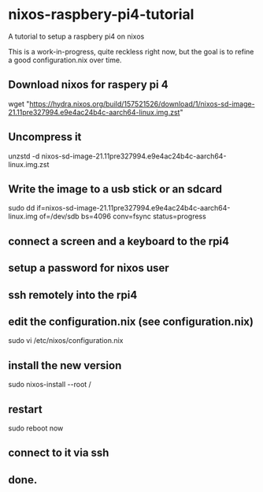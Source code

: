 # nixos-raspbery-pi4-tutorial
A tutorial to setup a raspbery pi4 on nixos

This is a work-in-progress, quite reckless right now, but the goal is to refine a good configuration.nix over time.

## Download nixos for raspery pi 4
wget "https://hydra.nixos.org/build/157521526/download/1/nixos-sd-image-21.11pre327994.e9e4ac24b4c-aarch64-linux.img.zst"
## Uncompress it
unzstd -d nixos-sd-image-21.11pre327994.e9e4ac24b4c-aarch64-linux.img.zst
## Write the image to a usb stick or an sdcard
sudo dd if=nixos-sd-image-21.11pre327994.e9e4ac24b4c-aarch64-linux.img of=/dev/sdb bs=4096 conv=fsync status=progress  

## connect a screen and a keyboard to the rpi4
## setup a password for nixos user

## ssh remotely into the rpi4

## edit the configuration.nix (see configuration.nix)
sudo vi /etc/nixos/configuration.nix

## install the new version
sudo nixos-install --root /

## restart
sudo reboot now

## connect to it via ssh
## done.

